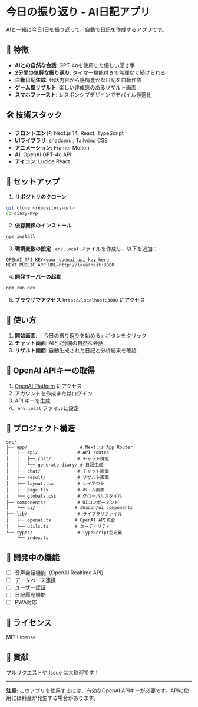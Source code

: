 # 今日の振り返り - AI日記アプリ

AIと一緒に今日1日を振り返って、自動で日記を作成するアプリです。

## 🌟 特徴

- **AIとの自然な会話**: GPT-4oを使用した優しい聞き手
- **2分間の気軽な振り返り**: タイマー機能付きで無理なく続けられる
- **自動日記生成**: 会話内容から感情豊かな日記を自動作成
- **ゲーム風リザルト**: 楽しい達成感のあるリザルト画面
- **スマホファースト**: レスポンシブデザインでモバイル最適化

## 🛠️ 技術スタック

- **フロントエンド**: Next.js 14, React, TypeScript
- **UIライブラリ**: shadcn/ui, Tailwind CSS
- **アニメーション**: Framer Motion
- **AI**: OpenAI GPT-4o API
- **アイコン**: Lucide React

## 🚀 セットアップ

1. **リポジトリのクローン**
```bash
git clone <repository-url>
cd diary-mvp
```

2. **依存関係のインストール**
```bash
npm install
```

3. **環境変数の設定**
`.env.local` ファイルを作成し、以下を追加：
```env
OPENAI_API_KEY=your_openai_api_key_here
NEXT_PUBLIC_APP_URL=http://localhost:3000
```

4. **開発サーバーの起動**
```bash
npm run dev
```

5. **ブラウザでアクセス**
`http://localhost:3000` にアクセス

## 📱 使い方

1. **開始画面**: 「今日の振り返りを始める」ボタンをクリック
2. **チャット画面**: AIと2分間の自然な会話
3. **リザルト画面**: 自動生成された日記と分析結果を確認

## 🔑 OpenAI APIキーの取得

1. [OpenAI Platform](https://platform.openai.com/) にアクセス
2. アカウントを作成またはログイン
3. API キーを生成
4. `.env.local` ファイルに設定

## 📂 プロジェクト構造

```
src/
├── app/                    # Next.js App Router
│   ├── api/               # API routes
│   │   ├── chat/          # チャット機能
│   │   └── generate-diary/ # 日記生成
│   ├── chat/              # チャット画面
│   ├── result/            # リザルト画面
│   ├── layout.tsx         # レイアウト
│   ├── page.tsx           # ホーム画面
│   └── globals.css        # グローバルスタイル
├── components/            # UIコンポーネント
│   └── ui/               # shadcn/ui components
├── lib/                   # ライブラリファイル
│   ├── openai.ts         # OpenAI API統合
│   └── utils.ts          # ユーティリティ
└── types/                 # TypeScript型定義
    └── index.ts
```

## 🚧 開発中の機能

- [ ] 音声会話機能（OpenAI Realtime API）
- [ ] データベース連携
- [ ] ユーザー認証
- [ ] 日記履歴機能
- [ ] PWA対応

## 📄 ライセンス

MIT License

## 🤝 貢献

プルリクエストや Issue は大歓迎です！

---

**注意**: このアプリを使用するには、有効なOpenAI APIキーが必要です。APIの使用には料金が発生する場合があります。

